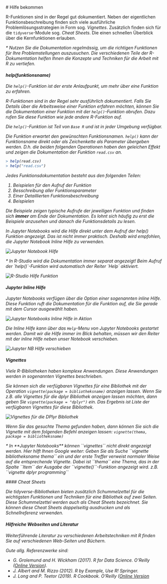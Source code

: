 # Hilfe bekommen

R-Funktionen sind in der Regel gut dokumentiert. Neben der eigentlichen Funktionsbeschreibung finden sich viele ausführliche Problemlösungsstrategien in Form sog. *Vignettes*. Zusätzlich finden sich für die `tidyverse`-Module sog. *Cheat Sheets*. Die einen schnellen Überblick über die Kernfunktionen erlauben. 

<p class="alert alert-success" markdown="1">
<i class="fa fa-lg fa-lightbulb-o">* Nutzen Sie die Dokumentation regelmässig, um die richtigen Funktionen für Ihre Problemstellungen auszusuchen. Die verschiedenen Teile der R-Dokumentation helfen Ihnen die Konzepte und Techniken für die Arbeit mit R zu vertiefen.
</p>

#### help(funktionsname)

Die `help()`-Funktion ist der erste Anlaufpunkt, um mehr über eine Funktion zu erfahren. 

R-Funktionen sind in der Regel sehr ausführlich dokumentiert. Falls Sie Details über die Arbeitsweise einer Funktion erfahren möchten, können Sie die Dokumentation einer Funktion mit der `help()`-Funktion abrufen. Dazu rufen Sie diese Funktion wie jede andere R-Funktion auf. 

Die `help()`-Funktion ist Teil von `Base R` und ist in jeder Umgebung verfügbar. 

Die Funktion erwartet den gewünschten Funktionsnamen. `help()` kann der Funktionsname direkt oder als Zeichenkette als Parameter übergeben werden. D.h. die beiden folgenden Operationen haben den geleichen Effekt und zeigen die Dokumentation der Funktion `read.csv` an.

```r
> help(read.csv)
> help("read.csv")
```

Jedes Funktionsdokumentation besteht aus den folgenden Teilen:

1. Beispielen für den Aufruf der Funktion
2. Besschreibung aller Funktionsparameter
3. Einer Detaillierten Funktionsbeschreibung
4. Beispielen

Die Beispiele zeigen typische Aufrufe der jeweiligen Funktion und finden sich **immer** *am Ende* der Dokumentation. Es lohnt sich häufig zu erst die Beispiele anzusehen und danach die Funktionsdetails zu lesen. 

In Jupyter Notebooks wird die Hilfe direkt unter dem Aufruf der help() Funktion angezeigt. Das ist nicht immer praktisch. Deshalb wird empfohlen, die *Jupyter Notebook Inline Hilfe* zu verwenden. 

![Jupyter Notebook Hilfe](jupter_help.png)

<p class="alert alert-warning" markdown="1">
<i class="fa fa-lg fa-exclamation-triangle">* In R-Studio wird die Dokumentation immer separat angezeigt! Beim Aufruf der `help()`-Funktion wird automatisch der Reiter `Help` aktiviert.
</p>

![R-Studio Hilfe Funktion](rstudio_hilfe.png)

#### Jupyter Inline Hilfe

Jupyter Notebooks verfügen über die Option einer sogenannten *inline Hilfe*. Diese Funktion ruft die Dokumentation für die Funktion auf, die Sie gerade mit dem Cursor ausgewählt haben. 

![Jupyter Notebooks Inline Hilfe in Aktion](jupyter_inline_hilfe.png)

Die Inline Hilfe kann über das `Help`-Menu von Jupyter Notebooks gestartet werden. Damit wir die Hilfe immer im Blick behalten, müssen wir den Reiter mit der inline Hilfe neben unser Notebook verschieben. 

![Jupyter NB Hilfe verschieben](hilfe_verschieben.gif)

#### Vignettes

Viele R-Bibliotheken haben komplexe Anwendungen. Diese Anwendungen werden in sogenannten *Vignettes* beschrieben. 

Sie können sich die verfügbaren Vignettes für eine Bibliothek mit der Operation `vignette(package = bibliotheksname)` anzeigen lassen. Wenn Sie z.B. alle Vignettes für die dplyr Bibliothek anzeigen lassen möchten, dann geben Sie `vignette(package = "dplyr")` ein. Das Ergebnis ist Liste der verfügbaren Vignettes für diese Bibliothek. 

![Vignettes für die DPlyr Bibliothek](vignette_list_dplyr.png)

Wenn Sie das gesuchte Thema gefunden haben, dann können Sie sich die Vignette mit dem folgenden Befehl anzeigen lassen: `vignette(thema, package = bibliotheksname)`
 
<p class="alert alert-warning"><i class="fa fa-lg fa-exclamation-triangle">* In **Jupyter Notebooks** können ``vignettes`` nicht direkt angezeigt werden. Hier hilft Ihnen Google weiter: Geben Sie als Suche ``vignette bibliotheksname thema`` ein und der erste Treffer verweist normaler Weise auf die entsprechende Vignette. Dabei ist ``thema`` eine Thema, das in der Spalte ``Item`` der Ausgabe der ``vignette()``-Funktion angezeigt wird. z.B. ``vignette dplyr programming``</p>

#### Cheat Sheets

Die *tidyverse*-Bibliotheken bieten zusätzlich *Schummelzettel* für die wichtigsten Funktionen und Techniken für eine Bibliothek auf zwei Seiten. Diese Schummelzettel werden auch als *Cheat Sheets* bezeichnet. Sie können diese Cheat Sheets doppelseitig ausdrucken und als Schnellreferenz verwenden.

#### Hilfreiche Webseiten und Literatur

Weiterführende Literatur zu verschiedenen Arbeitstechniken mit R finden Sie auf verschiedenen Web-Seiten und Büchern.

Gute allg. Referenzwerke sind: 

* G. Grolemund and H. Wickham (2017). R for Data Science. O'Reilly ([Online Version](https://r4ds.had.co.nz/)). 
* J. Albert and M. Rizzo (2012). R by Example, Use R! Springer.
* J. Long and P. Teetor (2019). R Cookbook. O'Reilly ([Online Version](https://rc2e.com/)
